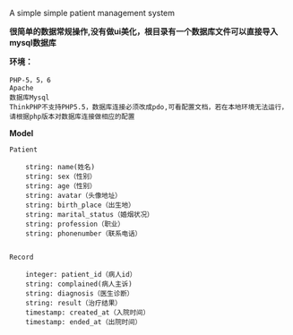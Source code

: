 ﻿A simple simple patient management system

**很简单的数据常规操作,没有做ui美化，根目录有一个数据库文件可以直接导入mysql数据库**

**环境：**

    PHP-5，5，6
    Apache
    数据库Mysql
    ThinkPHP不支持PHP5.5，数据库连接必须改成pdo,可看配置文档，若在本地环境无法运行，请根据php版本对数据库连接做相应的配置

**Model**

	Patient

		string: name(姓名)
		string: sex（性别）
		string: age（性别）
		string: avatar（头像地址）
		string: birth_place（出生地）
		string: marital_status（婚烟状况）
		string: profession（职业）
		string: phonenumber（联系电话）


	Record

		integer: patient_id（病人id）
		string: complained(病人主诉)
		string: diagnosis（医生诊断）
		string: result（治疗结果）
		timestamp: created_at（入院时间）
		timestamp: ended_at（出院时间）
